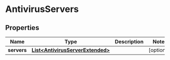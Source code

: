 
# AntivirusServers

## Properties
Name | Type | Description | Notes
------------ | ------------- | ------------- | -------------
**servers** | [**List&lt;AntivirusServerExtended&gt;**](AntivirusServerExtended.md) |  |  [optional]



